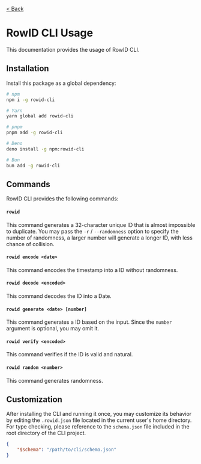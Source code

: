 [< Back](../../README.md)

# RowID CLI Usage

This documentation provides the usage of RowID CLI.

## Installation

Install this package as a global dependency:

```sh
# npm
npm i -g rowid-cli

# Yarn
yarn global add rowid-cli

# pnpm
pnpm add -g rowid-cli

# Deno
deno install -g npm:rowid-cli

# Bun
bun add -g rowid-cli
```

## Commands

RowID CLI provides the following commands:

#### `rowid`

This command generates a 32-character unique ID that is almost impossible to duplicate. You may pass the `-r` / `--randomness` option to specify the number of randomness, a larger number will generate a longer ID, with less chance of collision.

#### `rowid encode <date>`

This command encodes the timestamp into a ID without randomness.

#### `rowid decode <encoded>`

This command decodes the ID into a Date.

#### `rowid generate <date> [number]`

This command generates a ID based on the input. Since the `number` argument is optional, you may omit it. 

#### `rowid verify <encoded>`

This command verifies if the ID is valid and natural.

#### `rowid random <number>`

This command generates randomness.

## Customization

After installing the CLI and running it once, you may customize its behavior by editing the `.rowid.json` file located in the current user's home directory. For type checking, please reference to the `schema.json` file included in the root directory of the CLI project.

```json
{
    "$schema": "/path/to/cli/schema.json"
}
```
